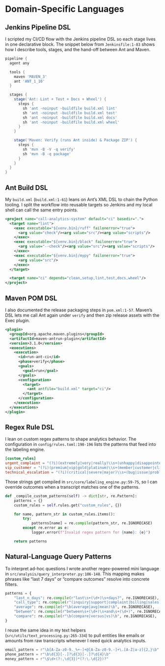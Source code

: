 # Domain-Specific Languages

## Jenkins Pipeline DSL
I scripted my CI/CD flow with the Jenkins pipeline DSL so each stage lives in one declarative block. The snippet below from `Jenkinsfile:1-83` shows how I describe tools, stages, and the hand-off between Ant and Maven.

```groovy
pipeline {
  agent any

  tools {
    maven 'MAVEN_3'
    ant 'ANT_1_10'
  }

  stages {
    stage('Ant: Lint + Test + Docs + Wheel') {
      steps {
        sh 'ant -noinput -buildfile build.xml lint'
        sh 'ant -noinput -buildfile build.xml test'
        sh 'ant -noinput -buildfile build.xml docs'
        sh 'ant -noinput -buildfile build.xml wheel'
      }
    }

    stage('Maven: Verify (runs Ant inside) & Package ZIP') {
      steps {
        sh 'mvn -B -V -q verify'
        sh 'mvn -B -q package'
      }
    }
  }
}
```

## Ant Build DSL
My `build.xml` (`build.xml:1-61`) leans on Ant’s XML DSL to chain the Python tooling. I split the workflow into reusable targets so Jenkins and my local shell can call the same entry points.

```xml
<project name="call-analytics-system" default="ci" basedir=".">
  <target name="lint">
    <exec executable="${venv.bin}/ruff" failonerror="true">
      <arg value="check"/><arg value="src"/><arg value="scripts"/>
    </exec>
    <exec executable="${venv.bin}/black" failonerror="true">
      <arg value="--check"/><arg value="src"/><arg value="scripts"/>
    </exec>
    <exec executable="${venv.bin}/mypy" failonerror="true">
      <arg value="src"/>
    </exec>
  </target>

  <target name="ci" depends="clean,setup,lint,test,docs,wheel"/>
</project>
```

## Maven POM DSL
I also documented the release packaging steps in `pom.xml:1-57`. Maven’s DSL lets me call Ant again under `verify` and then zip release assets with the Exec plugin.

```xml
<plugin>
  <groupId>org.apache.maven.plugins</groupId>
  <artifactId>maven-antrun-plugin</artifactId>
  <version>3.1.0</version>
  <executions>
    <execution>
      <id>run-ant-ci</id>
      <phase>verify</phase>
      <goals>
        <goal>run</goal>
      </goals>
      <configuration>
        <target>
          <ant antfile="build.xml" target="ci"/>
        </target>
      </configuration>
    </execution>
  </executions>
</plugin>
```

## Regex Rule DSL
I lean on custom regex patterns to shape analytics behavior. The configuration in `config/rules.toml:190-196` lists the patterns that feed into the labeling engine.

```toml
[custom_rules]
urgent_complaint = "(?i)(extremely|very|really)\\s+(unhappy|disappointed|frustrated)"
vip_customer = "(?i)(premium|vip|gold|platinum)\\s+(member|customer|client)"
technical_escalation = "(?i)(critical|severe|major)\\s+(bug|issue|problem)"
```

Those strings get compiled in `src/core/labeling_engine.py:59-75`, so I can override outcomes when a transcript matches one of the patterns.

```python
def _compile_custom_patterns(self) -> dict[str, re.Pattern]:
    patterns = {}
    custom_rules = self.rules.get("custom_rules", {})

    for name, pattern_str in custom_rules.items():
        try:
            patterns[name] = re.compile(pattern_str, re.IGNORECASE)
        except re.error as e:
            logger.error(f"Invalid regex pattern for {name}: {e}")

    return patterns
```

## Natural-Language Query Patterns
To interpret ad-hoc questions I wrote another regex-powered mini language in `src/analysis/query_interpreter.py:106-148`. This mapping makes phrases like “last 7 days” or “compare outcomes” resolve into concrete filters.

```python
patterns = {
    "last_n_days": re.compile(r"last\s+(\d+)\s+days?", re.IGNORECASE),
    "call_type": re.compile(r"(inquiry|support|complaint|billing|sales)", re.IGNORECASE),
    "average": re.compile(r"\b(average|avg|mean)\b", re.IGNORECASE),
    "between": re.compile(r"between\s+(\d+)\s+and\s+(\d+)", re.IGNORECASE),
    "compare": re.compile(r"\b(compare|versus|vs)\b", re.IGNORECASE),
}
```

I reuse the same idea in my text helpers (`src/utils/text_processing.py:265-334`) to pull entities like emails or amounts from raw transcripts whenever I need quick analytics inputs.

```python
email_pattern = r"\b[A-Za-z0-9._%+-]+@[A-Za-z0-9.-]+\.[A-Z|a-z]{2,}\b"
phone_pattern = r"\b\d{3}[-.]?\d{3}[-.]?\d{4}\b"
money_pattern = r"\$\d+(?:,\d{3})*(?:\.\d{2})?"
```

